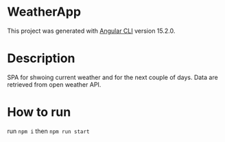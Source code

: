 # WeatherApp

This project was generated with [Angular CLI](https://github.com/angular/angular-cli) version 15.2.0.

# Description

SPA for shwoing current weather and for the next couple of days. Data are retrieved from open weather API.

# How to run

run `npm i` then `npm run start`
